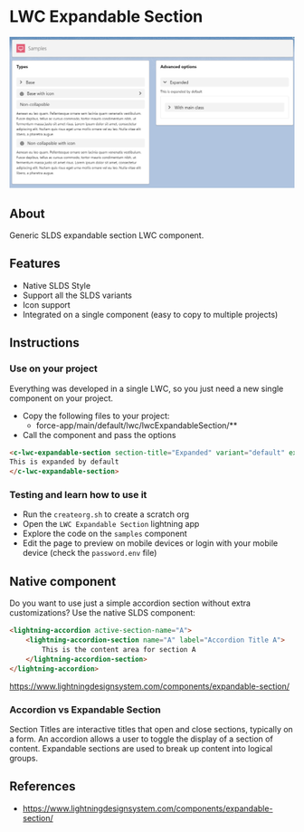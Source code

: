# LWC Expandable Section

![sample](sample.png "sample")

## About

Generic SLDS expandable section LWC component.

## Features
- Native SLDS Style
- Support all the SLDS variants
- Icon support
- Integrated on a single component (easy to copy to multiple projects)


## Instructions

### Use on your project
Everything was developed in a single LWC, so you just need a new single component on your project.

- Copy the following files to your project:
    - force-app/main/default/lwc/lwcExpandableSection/**
- Call the component and pass the options
```html
<c-lwc-expandable-section section-title="Expanded" variant="default" expanded>
This is expanded by default
</c-lwc-expandable-section>
```

### Testing and learn how to use it

- Run the `createorg.sh` to create a scratch org
- Open the `LWC Expandable Section` lightning app
- Explore the code on the `samples` component
- Edit the page to preview on mobile devices or login with your mobile device (check the `password.env` file)


## Native component
Do you want to use just a simple accordion section without extra customizations? Use the native SLDS component:

```html
<lightning-accordion active-section-name="A">
    <lightning-accordion-section name="A" label="Accordion Title A">
        This is the content area for section A
    </lightning-accordion-section>
</lightning-accordion>
```
https://www.lightningdesignsystem.com/components/expandable-section/


### Accordion vs Expandable Section
Section Titles are interactive titles that open and close sections, typically on a form. An accordion allows a user to toggle the display of a section of content. Expandable sections are used to break up content into logical groups.

## References

- https://www.lightningdesignsystem.com/components/expandable-section/

